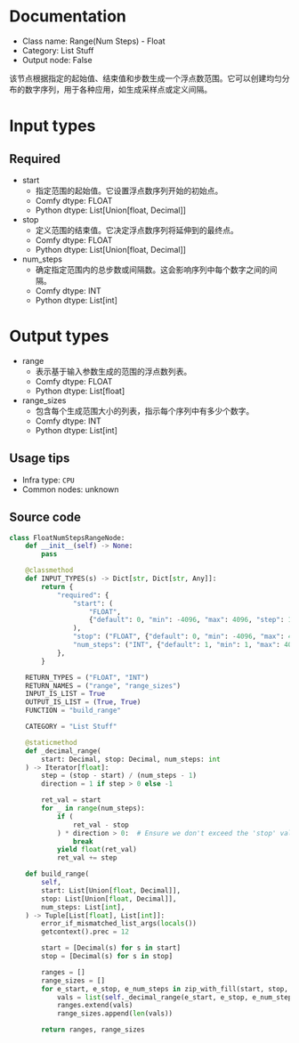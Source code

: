 
# Documentation
- Class name: Range(Num Steps) - Float
- Category: List Stuff
- Output node: False

该节点根据指定的起始值、结束值和步数生成一个浮点数范围。它可以创建均匀分布的数字序列，用于各种应用，如生成采样点或定义间隔。

# Input types
## Required
- start
    - 指定范围的起始值。它设置浮点数序列开始的初始点。
    - Comfy dtype: FLOAT
    - Python dtype: List[Union[float, Decimal]]
- stop
    - 定义范围的结束值。它决定浮点数序列将延伸到的最终点。
    - Comfy dtype: FLOAT
    - Python dtype: List[Union[float, Decimal]]
- num_steps
    - 确定指定范围内的总步数或间隔数。这会影响序列中每个数字之间的间隔。
    - Comfy dtype: INT
    - Python dtype: List[int]

# Output types
- range
    - 表示基于输入参数生成的范围的浮点数列表。
    - Comfy dtype: FLOAT
    - Python dtype: List[float]
- range_sizes
    - 包含每个生成范围大小的列表，指示每个序列中有多少个数字。
    - Comfy dtype: INT
    - Python dtype: List[int]


## Usage tips
- Infra type: `CPU`
- Common nodes: unknown


## Source code
```python
class FloatNumStepsRangeNode:
    def __init__(self) -> None:
        pass

    @classmethod
    def INPUT_TYPES(s) -> Dict[str, Dict[str, Any]]:
        return {
            "required": {
                "start": (
                    "FLOAT",
                    {"default": 0, "min": -4096, "max": 4096, "step": 1},
                ),
                "stop": ("FLOAT", {"default": 0, "min": -4096, "max": 4096, "step": 1}),
                "num_steps": ("INT", {"default": 1, "min": 1, "max": 4096, "step": 1}),
            },
        }

    RETURN_TYPES = ("FLOAT", "INT")
    RETURN_NAMES = ("range", "range_sizes")
    INPUT_IS_LIST = True
    OUTPUT_IS_LIST = (True, True)
    FUNCTION = "build_range"

    CATEGORY = "List Stuff"

    @staticmethod
    def _decimal_range(
        start: Decimal, stop: Decimal, num_steps: int
    ) -> Iterator[float]:
        step = (stop - start) / (num_steps - 1)
        direction = 1 if step > 0 else -1

        ret_val = start
        for _ in range(num_steps):
            if (
                ret_val - stop
            ) * direction > 0:  # Ensure we don't exceed the 'stop' value
                break
            yield float(ret_val)
            ret_val += step

    def build_range(
        self,
        start: List[Union[float, Decimal]],
        stop: List[Union[float, Decimal]],
        num_steps: List[int],
    ) -> Tuple[List[float], List[int]]:
        error_if_mismatched_list_args(locals())
        getcontext().prec = 12

        start = [Decimal(s) for s in start]
        stop = [Decimal(s) for s in stop]

        ranges = []
        range_sizes = []
        for e_start, e_stop, e_num_steps in zip_with_fill(start, stop, num_steps):
            vals = list(self._decimal_range(e_start, e_stop, e_num_steps))
            ranges.extend(vals)
            range_sizes.append(len(vals))

        return ranges, range_sizes

```
